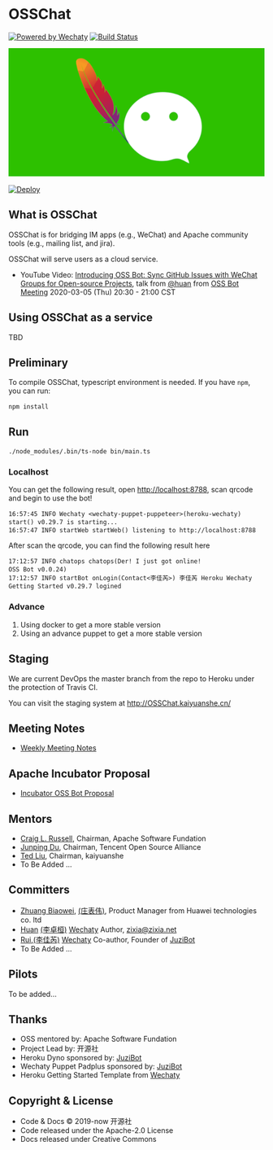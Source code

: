 # OSSChat

[![Powered by Wechaty](https://img.shields.io/badge/Powered%20By-Wechaty-brightgreen.svg)](https://github.com/wechaty/wechaty)
[![Build Status](https://travis-ci.com/kaiyuanshe/OSSChat.svg?branch=master)](https://travis-ci.com/kaiyuanshe/OSSChat)

![OSS Chat](docs/images/osschat-640x320.png)

[![Deploy](https://www.herokucdn.com/deploy/button.svg)](https://heroku.com/deploy)

## What is OSSChat

OSSChat is for bridging IM apps (e.g., WeChat) and Apache community tools (e.g., mailing list, and jira).

OSSChat will serve users as a cloud service.

- YouTube Video: [Introducing OSS Bot: Sync GitHub Issues with WeChat Groups for Open-source Projects](https://youtu.be/HNksCmm_pvY), talk from [@huan](https://github.com/huan) from [OSS Bot Meeting](https://shimo.im/docs/wGHydDxvWGjWKgDK) 2020-03-05 (Thu) 20:30 - 21:00 CST

## Using OSSChat as a service

TBD

## Preliminary

To compile OSSChat, typescript environment is needed. If you have `npm`, you can run:

```shell
npm install
```

## Run

```shell
./node_modules/.bin/ts-node bin/main.ts
```

### Localhost

You can get the following result, open <http://localhost:8788>, scan qrcode and begin to use the bot!

```shell
16:57:45 INFO Wechaty <wechaty-puppet-puppeteer>(heroku-wechaty) start() v0.29.7 is starting...
16:57:47 INFO startWeb startWeb() listening to http://localhost:8788
```

After scan the qrcode, you can find the following result here

```shell
17:12:57 INFO chatops chatops(Der! I just got online!
OSS Bot v0.0.24)
17:12:57 INFO startBot onLogin(Contact<李佳芮>) 李佳芮 Heroku Wechaty Getting Started v0.29.7 logined
```

### Advance

1. Using docker to get a more stable version
2. Using an advance puppet to get a more stable version

## Staging

We are current DevOps the master branch from the repo to Heroku under the protection of Travis CI.

You can visit the staging system at <http://OSSChat.kaiyuanshe.cn/>

## Meeting Notes

- [Weekly Meeting Notes](https://shimo.im/docs/wGHydDxvWGjWKgDK)

## Apache Incubator Proposal

- [Incubator OSS Bot Proposal](https://cwiki.apache.org/confluence/display/INCUBATOR/OSSBotProposal)

## Mentors

- [Craig L. Russell](https://github.com/clr-apache), Chairman, Apache Software Fundation
- [Junping Du](https://github.com/JunpingDu), Chairman, Tencent Open Source Alliance
- [Ted Liu](https://github.com/tedliu1), Chairman, kaiyuanshe
- To Be Added ...

## Committers

- [Zhuang Biaowei](https://github.com/zhuangbiaowei), [(庄表伟)](http://www.zhuangbiaowei.com/blog/), Product Manager from Huawei technologies co. ltd
- [Huan](https://github.com/huan) [(李卓桓)](http://linkedin.com/in/zixia) [Wechaty](https://github.com/wechaty/wechaty) Author, <zixia@zixia.net>
- [Rui](https://github.com/lijiarui),[(李佳芮)](https://lijiarui.github.io) [Wechaty](https://github.com/wechaty/wechaty) Co-author, Founder of [JuziBot](https://www.botorange.com/)
- To Be Added ...

## Pilots

To be added...

## Thanks

- OSS mentored by: Apache Software Fundation
- Project Lead by: 开源社
- Heroku Dyno sponsored by: [JuziBot](https://www.juzi.bot)
- Wechaty Puppet Padplus sponsored by: [JuziBot](https://www.juzi.bot)
- Heroku Getting Started Template from [Wechaty](https://github.com/wechaty/)

## Copyright & License

- Code & Docs © 2019-now 开源社
- Code released under the Apache-2.0 License
- Docs released under Creative Commons
